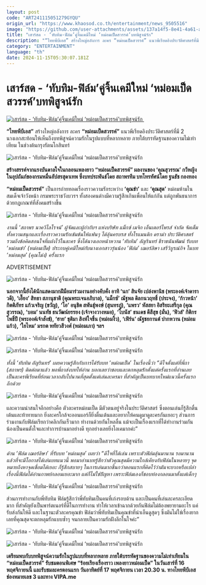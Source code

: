 ```yaml
---
layout: post
code: "ART241115051279GYQU"
origin_url: "https://www.khaosod.co.th/entertainment/news_9505516"
image: "https://github.com/user-attachments/assets/137a14f5-8e41-4a61-a995-707f8622d721"
title: "เสาร์สด - ‘ทับทิม-ฟิล์ม’คู่จิ้นเคมีใหม่ ‘หม่อมเป็ดสวรรค์’บทพิสูจน์รัก"
description: "“ไทยพีบีเอส” สร้างใหญ่อลังการ ละคร “หม่อมเป็ดสวรรค์” แนวพีเรียดอิงประวัติศาสตร์ที่มี 2 นางเอกสะท้อนให้เห็นถึงบทพิสูจน์ความรักในรูปแบบที่หลากหลาย"
category: "ENTERTAINMENT"
language: "th"
date: 2024-11-15T05:30:07.181Z
---
```


# เสาร์สด - ‘ทับทิม-ฟิล์ม’คู่จิ้นเคมีใหม่ ‘หม่อมเป็ดสวรรค์’บทพิสูจน์รัก

[![เสาร์สด - ‘ทับทิม-ฟิล์ม’คู่จิ้นเคมีใหม่ ‘หม่อมเป็ดสวรรค์’บทพิสูจน์รัก ](https://www.khaosod.co.th/wpapp/uploads/2024/11/A-1-6-scaled.jpg "เสาร์สด - ‘ทับทิม-ฟิล์ม’คู่จิ้นเคมีใหม่ ‘หม่อมเป็ดสวรรค์’บทพิสูจน์รัก ")](https://www.khaosod.co.th/wpapp/uploads/2024/11/A-1-6-scaled.jpg)

**“ไทยพีบีเอส”** สร้างใหญ่อลังการ ละคร **“หม่อมเป็ดสวรรค์”** แนวพีเรียดอิงประวัติศาสตร์ที่มี 2 นางเอกสะท้อนให้เห็นถึงบทพิสูจน์ความรักในรูปแบบที่หลากหลาย ภายใต้บรรทัดฐานของความไม่เท่าเทียม ในช่วงต้นกรุงรัตนโกสินทร์

![เสาร์สด - ‘ทับทิม-ฟิล์ม’คู่จิ้นเคมีใหม่ ‘หม่อมเป็ดสวรรค์’บทพิสูจน์รัก ](https://www.khaosod.co.th/wpapp/uploads/2024/11/1-34.jpg)

**สร้างสรรค์จากแรงบันดาลใจในกลอนเพลงยาว “หม่อมเป็ดสวรรค์” ผลงานของ ‘คุณสุวรรณ’ กวีหญิงในอุปถัมภ์ของกรมหมื่นอัปสรสุดาเทพ ซึ่งบทประพันธ์โดย สถาพรทีม บทโทรทัศน์โดย ฐนธัช กองทอง**

**“หม่อมเป็ดสวรรค์”** เป็นการถ่ายทอดเรื่องราวความรักระหว่าง **‘คุณขำ’** และ **‘คุณสุด’** หม่อมห้ามใน สมเด็จเจ้าวังหน้า กรมพระราชวังบวรฯ ทั้งสองคนต่างมีความรู้สึกเกินเพื่อนให้แก่กัน แต่ถูกพันธนาการด้วยกฎเกณฑ์ที่สังคมสร้างขึ้น

![เสาร์สด - ‘ทับทิม-ฟิล์ม’คู่จิ้นเคมีใหม่ ‘หม่อมเป็ดสวรรค์’บทพิสูจน์รัก ](https://www.khaosod.co.th/wpapp/uploads/2024/11/6-7.jpg)

_งานนี้ ‘สถาพร นาควิไลโรจน์’ ผู้จัดและผู้กำกับฯ แห่งบริษัท แม็กซ์ เมจิก เอ็นเตอร์ไพรส์ จำกัด จัดเต็มทั้งความสนุกและเรื่องราวความรักเข้มข้นให้แฟนๆ ได้ลุ้นครบรส ทั้งโรแมนติก ดราม่า ประวัติศาสตร์ รวมถึงข้อคิดสอนใจที่แฝงไว้ในละคร ซึ่งได้นางเอกหน้าหวาน ‘ทับทิม’ อัญรินทร์ ธีราธนันพัฒน์ รับบท ‘หม่อมขำ’ (หม่อมเป็ด) ประกบคู่เคมีใหม่กับนางเอกสาวรุ่นน้อง ‘ฟิล์ม’ เฌอร์ลิษา เสรีวิบูรณ์กิจ ในบท ‘หม่อมสุด’ (คุณโม่ง) ครั้งแรก_

ADVERTISEMENT

![เสาร์สด - ‘ทับทิม-ฟิล์ม’คู่จิ้นเคมีใหม่ ‘หม่อมเป็ดสวรรค์’บทพิสูจน์รัก ](https://www.khaosod.co.th/wpapp/uploads/2024/11/2-23.jpg)

**นอกจากนี้ยังได้นักแสดงมากฝีมือมาร่วมงานอย่างคับคั่ง อาทิ ‘นก’ สินจัย เปล่งพานิช (พระองค์เจ้าดาราวดี), ‘เอี๊ยง’ สิทธา สภานุชาติ (คุณพระเจนอภิบาล), ‘แม็กซ์’ ณัฐพล ดิลกนวฤทธิ์ (ประจง), ‘ก้าวหน้า’ กิตติภัทร แก้วเจริญ (ขวัญ), ‘โอ’ อนุชิต สพันธุ์พงษ์ (สุนทรภู่), ‘แพรว’ หัสสยา อิสริยะเสรีกุล (คุณสุวรรณ), ‘บอม’ นนทัช ธนวัฒน์ยรรยง (เจ้าจางวางหมอ), ‘โบนัส’ ธนเดช ดีสีสุข (มั่น), ‘ฟิวส์’ กิติกร โพธิ์ปี (พระองค์เจ้าสังข์), ‘ฮาย’ ชุติมา สิงห์ใจชื่น (หม่อมงิ้ว), ‘เฟิร์น’ ณัฐชยกานต์ ปากหวาน (หม่อมแก้ว), ‘ใยไหม’ มรกต หทัยวสีวงศ์ (หม่อมเภา) ฯลฯ**

![เสาร์สด - ‘ทับทิม-ฟิล์ม’คู่จิ้นเคมีใหม่ ‘หม่อมเป็ดสวรรค์’บทพิสูจน์รัก ](https://www.khaosod.co.th/wpapp/uploads/2024/11/7-9.jpg)

![เสาร์สด - ‘ทับทิม-ฟิล์ม’คู่จิ้นเคมีใหม่ ‘หม่อมเป็ดสวรรค์’บทพิสูจน์รัก ](https://www.khaosod.co.th/wpapp/uploads/2024/11/8-6.jpg)

_ทั้งนี้ ‘ทับทิม อัญรินทร์’ เผยความรู้สึกกับการได้รับบท ‘หม่อมเป็ด’ ในเรื่องนี้ว่า “ดีใจตั้งแต่ที่พี่ถา (สถาพร) ติดต่อมาแล้ว พอพี่ถาส่งบทให้อ่าน บอกเลยว่าชอบและตกหลุมรักตั้งแต่ครั้งแรกที่อ่านเลย เป็นละครพีเรียดที่ย้อนเวลากลับไปนานที่สุดตั้งแต่เล่นละครมา ที่สำคัญเป็นบทบาทใหม่แนวนี้ครั้งแรกอีกด้วย_

![เสาร์สด - ‘ทับทิม-ฟิล์ม’คู่จิ้นเคมีใหม่ ‘หม่อมเป็ดสวรรค์’บทพิสูจน์รัก ](https://www.khaosod.co.th/wpapp/uploads/2024/11/3-18.jpg)

และความน่าสนใจอีกอย่างคือ ตัวละครหม่อมเป็ด มีตัวตนอยู่จริงในประวัติศาสตร์ ซึ่งตอนเล่นก็รู้สึกตื่นเต้นและท้าทายมาก ยิ่งละครใกล้จะออนแอร์ก็ยิ่งตื่นเต้นและอยากให้คนดูมาดูละครกันเยอะๆ ส่วนการร่วมงานกับฟิล์มเรียกว่าคลิกกันเร็วมาก ทำงานด้วยกันไหลลื่น แม้จะเป็นเรื่องแรกที่ได้ทำงานร่วมกัน น้องเป็นคนตั้งใจและทำการบ้านมาอย่างดี ทุกอย่างเลยยิ่งโอเคมากค่ะ”

![เสาร์สด - ‘ทับทิม-ฟิล์ม’คู่จิ้นเคมีใหม่ ‘หม่อมเป็ดสวรรค์’บทพิสูจน์รัก ](https://www.khaosod.co.th/wpapp/uploads/2024/11/9-37.jpg)

_ด้าน ‘ฟิล์ม เฌอร์ลิษา’ ที่รับบท ‘หม่อมสุด’ เผยว่า “ดีใจที่ได้เล่น เพราะตัวฟิล์มลุ้นมานาน รอมานานแล้วที่จะมีโอกาสได้เล่นบทแนวนี้ พอมาอ่านบทรู้สึกว่าตัวคุณสุดมีความใกล้เคียงกับฟิล์มในหลายๆ จุด หมายถึงหาจุดเชื่อมได้เยอะ ก็รู้สึกสบายๆ ในการเล่นมากขึ้นกว่าตอนแรกที่คิดไว้ว่ามันจะยากหรือเปล่า เรื่องนี้ฟิล์มได้อ่านกาพย์กลอนเยอะมาก แต่ก็ไม่ใช่ปัญหา เพราะฟิล์มเองก็ชอบท่องกลอนมาตั้งแต่เด็กๆ_

![เสาร์สด - ‘ทับทิม-ฟิล์ม’คู่จิ้นเคมีใหม่ ‘หม่อมเป็ดสวรรค์’บทพิสูจน์รัก ](https://www.khaosod.co.th/wpapp/uploads/2024/11/4-16.jpg)

ส่วนการทำงานกับพี่ทับทิม ฟิล์มรู้สึกว่าพี่ทับทิมเป็นคนที่เก่งรอบด้าน และเป็นคนที่เล่นละครละเอียดมาก ที่สำคัญยังเป็นพาร์ตเนอร์ที่ดีในการทำงาน ทำให้เวลาเข้าฉากด้วยกันฟิล์มไม่ต้องพยายามอะไร แค่รับส่งกันให้ดี และในฐานะตัวละครคุณขำ ฟิล์มว่าพี่ทับทิมเป็นคุณขำที่น่าเอ็นดูสุดๆ ซึ่งมันไม่ใช่เรื่องยากเลยที่คุณสุดจะตกหลุมรักแบบซ้ำๆ จนกลายเป็นความรักฝังลึกในใจค่ะ”

![เสาร์สด - ‘ทับทิม-ฟิล์ม’คู่จิ้นเคมีใหม่ ‘หม่อมเป็ดสวรรค์’บทพิสูจน์รัก ](https://www.khaosod.co.th/wpapp/uploads/2024/11/10-4.jpg)

![เสาร์สด - ‘ทับทิม-ฟิล์ม’คู่จิ้นเคมีใหม่ ‘หม่อมเป็ดสวรรค์’บทพิสูจน์รัก ](https://www.khaosod.co.th/wpapp/uploads/2024/11/5-10.jpg)

**เตรียมพบกับบทพิสูจน์ความรักในรูปแบบที่หลากหลาย ภายใต้บรรทัดฐานของความไม่เท่าเทียมใน “หม่อมเป็ดสวรรค์” รับชมตอนพิเศษ “ร้อยเรียงเรื่องราว เพลงยาวหม่อมเป็ด” ในวันเสาร์ที่ 16 พฤศจิกายนนี้ และรับชมละครตอนแรก วันอาทิตย์ที่ 17 พฤศจิกายน เวลา 20.30 น. ทางไทยพีบีเอส ช่องหมายเลข 3 และทาง VIPA.me**
